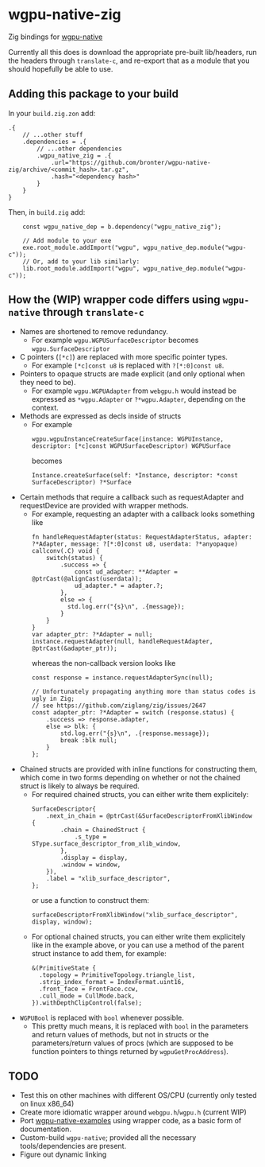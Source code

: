 # wgpu-native-zig
Zig bindings for [wgpu-native](https://github.com/gfx-rs/wgpu-native)

Currently all this does is download the appropriate pre-built lib/headers, run the headers through `translate-c`, and re-export that as a module that you should hopefully be able to use.

## Adding this package to your build
In your `build.zig.zon` add:
```zig
.{
    // ...other stuff
    .dependencies = .{
        // ...other dependencies
        .wgpu_native_zig = .{
            .url="https://github.com/bronter/wgpu-native-zig/archive/<commit_hash>.tar.gz",
            .hash="<dependency hash>"
        }
    }
}
```
Then, in `build.zig` add:
```zig
    const wgpu_native_dep = b.dependency("wgpu_native_zig");

    // Add module to your exe
    exe.root_module.addImport("wgpu", wgpu_native_dep.module("wgpu-c"));
    // Or, add to your lib similarly:
    lib.root_module.addImport("wgpu", wgpu_native_dep.module("wgpu-c"));
```

## How the (WIP) wrapper code differs using `wgpu-native` through `translate-c`
* Names are shortened to remove redundancy.
  * For example `wgpu.WGPUSurfaceDescriptor` becomes `wgpu.SurfaceDescriptor`
* C pointers (`[*c]`) are replaced with more specific pointer types.
  * For example `[*c]const u8` is replaced with `?[*:0]const u8`.
* Pointers to opaque structs are made explicit (and only optional when they need to be).
  * For example `wgpu.WGPUAdapter` from `webgpu.h` would instead be expressed as `*wgpu.Adapter` or `?*wgpu.Adapter`, depending on the context.
* Methods are expressed as decls inside of structs
  * For example 
    ```zig
    wgpu.wgpuInstanceCreateSurface(instance: WGPUInstance, descriptor: [*c]const WGPUSurfaceDescriptor) WGPUSurface
    ``` 
    becomes
    ```zig
    Instance.createSurface(self: *Instance, descriptor: *const SurfaceDescriptor) ?*Surface
    ```
* Certain methods that require a callback such as requestAdapter and requestDevice are provided with wrapper methods.
  * For example, requesting an adapter with a callback looks something like
    ```zig
    fn handleRequestAdapter(status: RequestAdapterStatus, adapter: ?*Adapter, message: ?[*:0]const u8, userdata: ?*anyopaque) callconv(.C) void {
        switch(status) {
            .success => {
                const ud_adapter: **Adapter = @ptrCast(@alignCast(userdata));
                ud_adapter.* = adapter.?;
            },
            else => {
              std.log.err("{s}\n", .{message});
            }
        }
    }
    var adapter_ptr: ?*Adapter = null;
    instance.requestAdapter(null, handleRequestAdapter, @ptrCast(&adapter_ptr));
    ```
    whereas the non-callback version looks like
    ```zig
    const response = instance.requestAdapterSync(null);

    // Unfortunately propagating anything more than status codes is ugly in Zig;
    // see https://github.com/ziglang/zig/issues/2647
    const adapter_ptr: ?*Adapter = switch (response.status) {
        .success => response.adapter,
        else => blk: {
            std.log.err("{s}\n", .{response.message});
            break :blk null;
        }
    };
    ```
* Chained structs are provided with inline functions for constructing them, which come in two forms depending on whether or not the chained struct is likely to always be required.
  * For required chained structs, you can either write them explicitely:
    ```zig
    SurfaceDescriptor{
        .next_in_chain = @ptrCast(&SurfaceDescriptorFromXlibWindow {
            .chain = ChainedStruct {
                .s_type = SType.surface_descriptor_from_xlib_window,
            },
            .display = display,
            .window = window,
        }),
        .label = "xlib_surface_descriptor",
    };
    ```
    or use a function to construct them:
    ```zig
    surfaceDescriptorFromXlibWindow("xlib_surface_descriptor", display, window);
    ```
  * For optional chained structs, you can either write them explicitely like in the example above, or you can use a method of the parent struct instance to add them, for example:
    ```zig
    &(PrimitiveState {
      .topology = PrimitiveTopology.triangle_list,
      .strip_index_format = IndexFormat.uint16,
      .front_face = FrontFace.ccw,
      .cull_mode = CullMode.back,
    }).withDepthClipControl(false);
    ```
* `WGPUBool` is replaced with `bool` whenever possible.
  * This pretty much means, it is replaced with `bool` in the parameters and return values of methods, but not in structs or the parameters/return values of procs (which are supposed to be function pointers to things returned by `wgpuGetProcAddress`).

## TODO
* Test this on other machines with different OS/CPU (currently only tested on linux x86_64)
* Create more idiomatic wrapper around `webgpu.h`/`wgpu.h` (current WIP)
* Port [wgpu-native-examples](https://github.com/samdauwe/webgpu-native-examples) using wrapper code, as a basic form of documentation.
* Custom-build `wgpu-native`; provided all the necessary tools/dependencies are present.
* Figure out dynamic linking